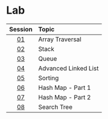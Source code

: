 # Lab

|  Session  | Topic                |
| :-------: | :------------------- |
| [01](01/) | Array Traversal      |
| [02](02/) | Stack                |
| [03](03/) | Queue                |
| [04](04/) | Advanced Linked List |
| [05](05/) | Sorting              |
| [06](06/) | Hash Map - Part 1    |
| [07](07/) | Hash Map - Part 2    |
| [08](08/) | Search Tree          |
